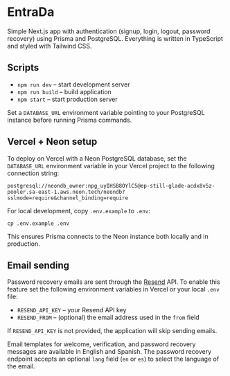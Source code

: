 # EntraDa

Simple Next.js app with authentication (signup, login, logout, password recovery) using Prisma and PostgreSQL. Everything is written in TypeScript and styled with Tailwind CSS.

## Scripts

- `npm run dev` – start development server
- `npm run build` – build application
- `npm start` – start production server

Set a `DATABASE_URL` environment variable pointing to your PostgreSQL instance before running Prisma commands.

## Vercel + Neon setup

To deploy on Vercel with a Neon PostgreSQL database, set the `DATABASE_URL` environment variable in your Vercel project to the following connection string:

```
postgresql://neondb_owner:npg_uyIHSB8OYlC5@ep-still-glade-acdx8v5z-pooler.sa-east-1.aws.neon.tech/neondb?sslmode=require&channel_binding=require
```

For local development, copy `.env.example` to `.env`:

```
cp .env.example .env
```

This ensures Prisma connects to the Neon instance both locally and in production.

## Email sending

Password recovery emails are sent through the [Resend](https://resend.com) API. To enable this feature set the following environment variables in Vercel or your local `.env` file:

- `RESEND_API_KEY` – your Resend API key
- `RESEND_FROM` – (optional) the email address used in the `from` field

If `RESEND_API_KEY` is not provided, the application will skip sending emails.

Email templates for welcome, verification, and password recovery messages are available in English and Spanish. The password recovery endpoint accepts an optional `lang` field (`en` or `es`) to select the language of the email.
